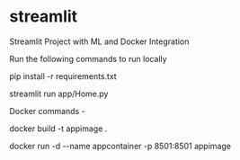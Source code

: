 # streamlit
Streamlit Project with ML and Docker Integration

Run the following commands to run locally

pip install -r requirements.txt

streamlit run app/Home.py

Docker commands -

docker build -t appimage .

docker run -d --name appcontainer -p 8501:8501 appimage

